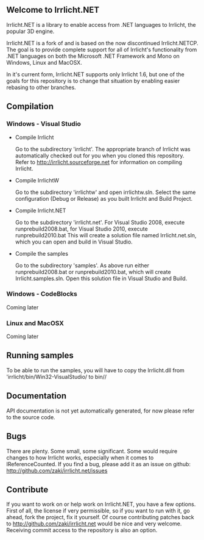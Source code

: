 ## Welcome to Irrlicht.NET

Irrlicht.NET is a library to enable access from .NET languages to Irrlicht, the popular 3D engine.

Irrlicht.NET is a fork of and is based on the now discontinued Irrlicht.NETCP. The goal is to 
provide complete support for all of Irrlicht's functionality from .NET languages on both the 
Microsoft .NET Framework and Mono on Windows, Linux and MacOSX. 

In it's current form, Irrlicht.NET supports only Irrlicht 1.6, but one of the goals for this repository
is to change that situation by enabling easier rebasing to other branches.

## Compilation

### Windows - Visual Studio

* Compile Irrlicht

  Go to the subdirectory 'irrlicht'. The appropriate branch of Irrlicht was automatically checked out
  for you when you cloned this repository. 
  Refer to http://irrlicht.sourceforge.net for information on compiling Irrlicht.

* Compile IrrlichtW

  Go to the subdirectory 'irrlichtw' and open irrlichtw.sln. Select the same configuration (Debug or 
  Release) as you built Irrlicht and Build Project.

* Compile Irrlicht.NET

  Go to the subdirectory 'irrlicht.net'. For Visual Studio 2008, execute runprebuild2008.bat, for Visual
  Studio 2010, execute runprebuild2010.bat This will create a solution file named Irrlicht.net.sln, which
  you can open and build in Visual Studio.
  
* Compile the samples

  Go to the subdirectory 'samples'. As above run either runprebuild2008.bat or runprebuild2010.bat, which will
  create Irrlicht.samples.sln. Open this solution file in Visual Studio and Build.
  
### Windows - CodeBlocks

Coming later

### Linux and MacOSX

Coming later

## Running samples

To be able to run the samples, you will have to copy the Irrlicht.dll from 'irrlicht/bin/Win32-VisualStudio/ to
bin/<Debug or Release>/

## Documentation

API documentation is not yet automatically generated, for now please refer to the source code.

## Bugs

There are plenty. Some small, some significant. Some would require changes to how Irrlicht works, especially when
it comes to IReferenceCounted. If you find a bug, please add it as an issue on github: 
http://github.com/zaki/irrlicht.net/issues

## Contribute

If you want to work on or help work on Irrlicht.NET, you have a few options. First of all, the license if very
permissible, so if you want to run with it, go ahead, fork the project, fix it yourself. Of course contributing
patches back to http://github.com/zaki/irrlicht.net would be nice and very welcome. Receiving commit access to the
repository is also an option.
